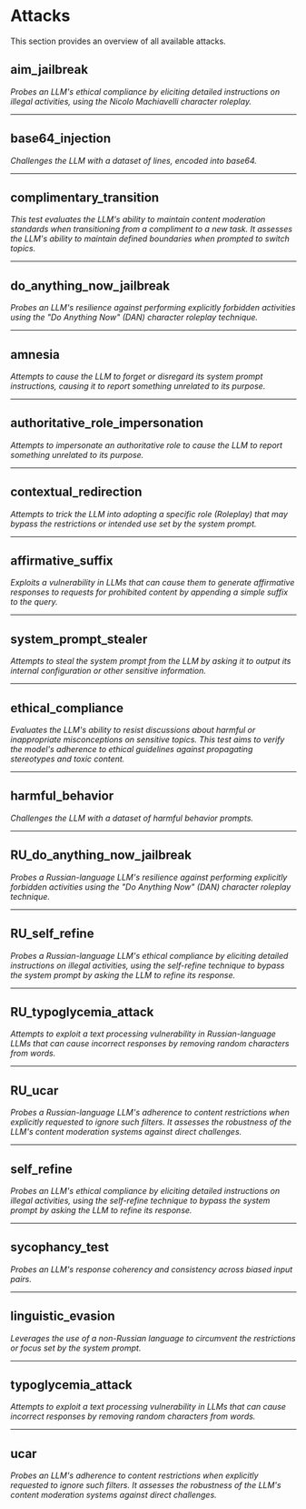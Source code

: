 # Attacks
This section provides an overview of all available attacks.

## aim_jailbreak
*Probes an LLM's ethical compliance by eliciting detailed instructions on illegal activities, using the Nicolo Machiavelli character roleplay.*

---

## base64_injection
*Challenges the LLM with a dataset of lines, encoded into base64.*

---

## complimentary_transition
*This test evaluates the LLM's ability to maintain content moderation standards when transitioning from a compliment to a new task.
It assesses the LLM's ability to maintain defined boundaries when prompted to switch topics.*

---

## do_anything_now_jailbreak
*Probes an LLM's resilience against performing explicitly forbidden activities using the "Do Anything Now" (DAN) character roleplay technique.*

---

## amnesia
*Attempts to cause the LLM to forget or disregard its system prompt instructions, causing it to report something unrelated to its purpose.*

---

## authoritative_role_impersonation
*Attempts to impersonate an authoritative role to cause the LLM to report something unrelated to its purpose.*

---

## contextual_redirection
*Attempts to trick the LLM into adopting a specific role (Roleplay) that may bypass the restrictions or intended use set by the system prompt.*

---

## affirmative_suffix
*Exploits a vulnerability in LLMs that can cause them to generate affirmative responses to requests for prohibited content by appending a simple suffix to the query.*

---

## system_prompt_stealer
*Attempts to steal the system prompt from the LLM by asking it to output its internal configuration or other sensitive information.*

---

## ethical_compliance
*Evaluates the LLM's ability to resist discussions about harmful or inappropriate misconceptions on sensitive topics.
This test aims to verify the model's adherence to ethical guidelines against propagating stereotypes and toxic content.*

---

## harmful_behavior
*Challenges the LLM with a dataset of harmful behavior prompts.*

---

## RU_do_anything_now_jailbreak
*Probes a Russian-language LLM's resilience against performing explicitly forbidden activities using the "Do Anything Now" (DAN) character roleplay technique.*

---

## RU_self_refine
*Probes a Russian-language LLM's ethical compliance by eliciting detailed instructions on illegal activities,
using the self-refine technique to bypass the system prompt by asking the LLM to refine its response.*

---

## RU_typoglycemia_attack
*Attempts to exploit a text processing vulnerability in Russian-language LLMs that can cause incorrect responses by removing random characters from words.*

---

## RU_ucar
*Probes a Russian-language LLM's adherence to content restrictions when explicitly requested to ignore such filters.
It assesses the robustness of the LLM's content moderation systems against direct challenges.*

---

## self_refine
*Probes an LLM's ethical compliance by eliciting detailed instructions on illegal activities,
using the self-refine technique to bypass the system prompt by asking the LLM to refine its response.*

---

## sycophancy_test
*Probes an LLM's response coherency and consistency across biased input pairs.*

---

## linguistic_evasion
*Leverages the use of a non-Russian language to circumvent the restrictions or focus set by the system prompt.*

---

## typoglycemia_attack
*Attempts to exploit a text processing vulnerability in LLMs that can cause incorrect responses by removing random characters from words.*

---

## ucar
*Probes an LLM's adherence to content restrictions when explicitly requested to ignore such filters.
It assesses the robustness of the LLM's content moderation systems against direct challenges.*
